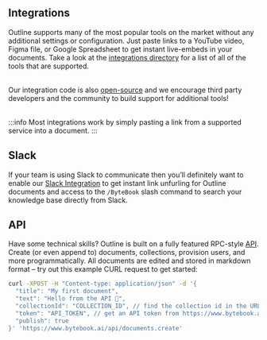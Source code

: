 ## Integrations

Outline supports many of the most popular tools on the market without any additional settings or configuration. Just paste links to a YouTube video, Figma file, or Google Spreadsheet to get instant live-embeds in your documents. Take a look at the [integrations directory](https://www.bytebook.ai/integrations) for a list of all of the tools that are supported.

\
Our integration code is also [open-source](https://github.com/fridaymonday123/ByteBook) and we encourage third party developers and the community to build support for additional tools! 

\
:::info
Most integrations work by simply pasting a link from a supported service into a document.
:::


## Slack

If your team is using Slack to communicate then you’ll definitely want to enable our [Slack Integration](/settings/integrations/slack) to get instant link unfurling for Outline documents and access to the `/ByteBook` slash command to search your knowledge base directly from Slack.

## API

Have some technical skills? Outline is built on a fully featured RPC-style [API](https://www.bytebook.ai/developers). Create (or even append to) documents, collections, provision users, and more programmatically. All documents are edited and stored in markdown format – try out this example CURL request to get started:

```bash
curl -XPOST -H "Content-type: application/json" -d '{
  "title": "My first document",
  "text": "Hello from the API 👋",
  "collectionId": "COLLECTION_ID", // find the collection id in the URL bar
  "token": "API_TOKEN", // get an API token from https://www.bytebook.ai/settings/tokens
  "publish": true
}' 'https://www.bytebook.ai/api/documents.create'
```


